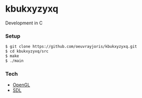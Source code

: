 # kbukxyzyxq

Development in C

### Setup

```sh
$ git clone https://github.com/oeuvrayjoris/kbukxyzyxq.git
$ cd kbukxyzyxq/src
$ make
$ ./main
```

### Tech

* [OpenGL](https://www.opengl.org)
* [SDL](https://www.libsdl.org)
